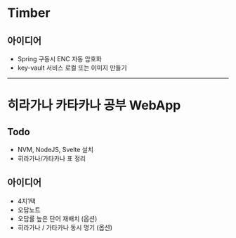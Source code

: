 # Timber
## 아이디어
- Spring 구동시 ENC 자동 암호화
- key-vault 서비스 로컬 또는 이미지 만들기
---
# 히라가나 카타카나 공부 WebApp
## Todo
- NVM, NodeJS, Svelte 설치
- 히라가나/가타카나 표 정리
## 아이디어
- 4지1택
- 오답노트
- 오답률 높은 단어 재배치 (옵션)
- 히라가나 / 가타카나 동시 명기 (옵션)